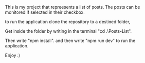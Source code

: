 This is my project that repreesents a list of posts.
The posts can be monitored if selected in their checkbox.

to run the application clone the repository to a destined folder,

Get inside the folder by writing in the terminal "cd .\Posts-List".

Then write "npm install".
and then write "npm run dev" to run the application.

Enjoy :)
